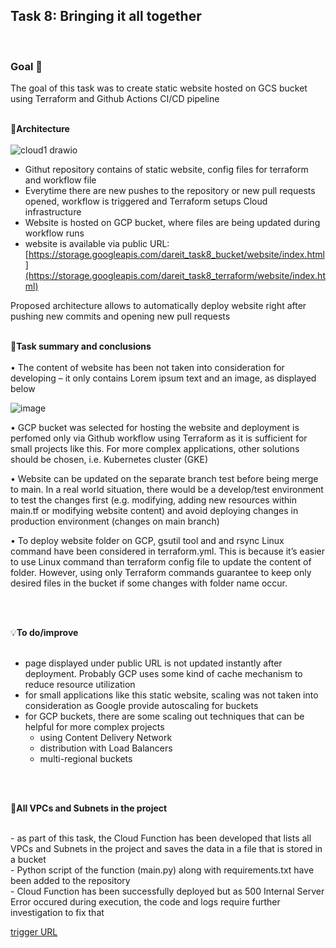 ## Task 8: Bringing it all together

</br>

### Goal 🎯 </br> 
The goal of this task was to create static website hosted on GCS bucket using Terraform and Github Actions CI/CD pipeline 
</br>
</br>

:office:**Architecture**
</br>
</br> 
![cloud1 drawio](https://github.com/IKRadwan/DareIT-Task-8/assets/146995869/09d9a925-ee61-49ed-ac5a-f4bfdfd6a1d7)
</br>
  - Githut repository contains of static website, config files for terraform and workflow file
  - Everytime there are new pushes to the repository or new pull requests opened, workflow is triggered and Terraform setups Cloud infrastructure
  - Website is hosted on GCP bucket, where files are being updated during workflow runs
  - website is available via public URL: [https://storage.googleapis.com/dareit_task8_bucket/website/index.html](https://storage.googleapis.com/dareit_task8_terraform/website/index.html)

Proposed architecture allows to automatically deploy website right after pushing new commits and opening new pull requests
</br>
</br> 

:open_hands:**Task summary and conclusions**
</br>
</br> 
•	The content of website has been not taken into consideration for developing – it only contains Lorem ipsum text and an image, as displayed below

![image](https://github.com/IKRadwan/DareIT-Task-8/assets/146995869/f45e7783-1418-41ef-95f1-ced642badc4e)

•	GCP bucket was selected for hosting the website and deployment is perfomed only via Github workflow using Terraform as it is sufficient for small projects like this. For more complex applications, other solutions should be chosen, i.e. Kubernetes cluster (GKE)
 
•	Website can be updated on the separate branch test before being merge to main. In a real world situation, there would be a develop/test environment to test the changes first (e.g. modifying, adding new resources within main.tf or modifying website content) and avoid deploying changes in production environment (changes on main branch)

•	To deploy website folder on GCP, gsutil tool and and rsync Linux command have been considered in terraform.yml. This is because it’s easier to use Linux command than terraform config file to update the content of folder. However,  using only Terraform commands guarantee to keep only desired files in the bucket if some changes with folder name occur.

</br>
</br>  

:bulb:**To do/improve**
</br>
</br> 
  - page displayed under public URL is not updated instantly after deployment. Probably GCP uses some kind of cache mechanism to reduce resource utilization
  - for small applications like this static website, scaling was not taken into consideration as Google provide autoscaling for buckets
  - for GCP buckets, there are some scaling out techniques that can be helpful for more complex projects
    - using Content Delivery Network
    - distribution with Load Balancers
    - multi-regional buckets
</br>
</br>

:wrench:**All VPCs and Subnets in the project**

</br>
  - as part of this task, the Cloud Function has been developed that lists all VPCs and Subnets in the project and saves the data in a file that is stored in a bucket </br>
  - Python script of the function (main.py) along with requirements.txt have been added to the repository </br>
  - Cloud Function has been successfully deployed but as 500 Internal Server Error occured during execution, the code and logs require further investigation to fix that </br>
  
  [trigger URL](https://europe-west1-fleet-resolver-401019.cloudfunctions.net/list_vpcs_and_subnets)




